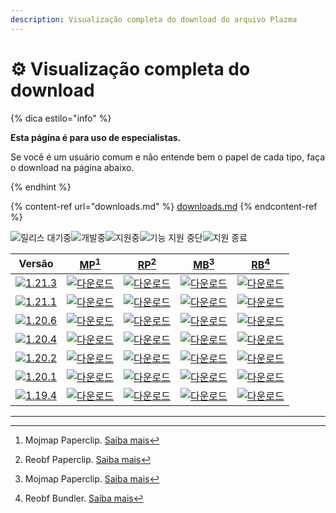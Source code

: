 ```yaml
---
description: Visualização completa do download do arquivo Plazma
---
```


# ⚙️ Visualização completa do download

{% dica estilo="info" %}

**Esta página é para uso de especialistas.**

Se você é um usuário comum e não entende bem o papel de cada tipo,
faça o download na página abaixo.

{% endhint %}

{% content-ref url="downloads.md" %}
[downloads.md](downloads.md)
{% endcontent-ref %}

[wtr]: https://badge.plazmamc.org/0/릴리스%20대기중

![릴리스 대기중][wtr]![개발중](https://badge.plazmamc.org/1/개발중)![지원중](https://badge.plazmamc.org/2/지원중)![기능 지원 중단](https://badge.plazmamc.org/6/기능%20지원%20중단)![지원 종료](https://badge.plazmamc.org/4/지원%20종료)

|                                       Versão                                      |                          [MP](#user-content-fn-1)[^1]                          |                          [RP](#user-content-fn-2)[^2]                          |                          [MB](#user-content-fn-3)[^3]                          |                          [RB](#user-content-fn-4)[^4]                          |
| :-------------------------------------------------------------------------------: | :----------------------------------------------------------------------------: | :----------------------------------------------------------------------------: | :----------------------------------------------------------------------------: | :----------------------------------------------------------------------------: |
| [![1.21.3](https://badge.plazmamc.org/1/1.21.3)](https://git.plazmamc.org/1.21.3) | [![다운로드](https://badge.plazmamc.org/1/다운로드)](https://dl.plazmamc.org/1.21.3/0) | [![다운로드](https://badge.plazmamc.org/1/다운로드)](https://dl.plazmamc.org/1.21.3/1) | [![다운로드](https://badge.plazmamc.org/1/다운로드)](https://dl.plazmamc.org/1.21.3/2) | [![다운로드](https://badge.plazmamc.org/1/다운로드)](https://dl.plazmamc.org/1.21.3/3) |
| [![1.21.1](https://badge.plazmamc.org/6/1.21.1)](https://git.plazmamc.org/1.21.1) | [![다운로드](https://badge.plazmamc.org/1/다운로드)](https://dl.plazmamc.org/1.21.1/0) | [![다운로드](https://badge.plazmamc.org/1/다운로드)](https://dl.plazmamc.org/1.21.1/1) | [![다운로드](https://badge.plazmamc.org/1/다운로드)](https://dl.plazmamc.org/1.21.1/2) | [![다운로드](https://badge.plazmamc.org/1/다운로드)](https://dl.plazmamc.org/1.21.1/3) |
| [![1.20.6](https://badge.plazmamc.org/2/1.20.6)](https://git.plazmamc.org/1.20.6) | [![다운로드](https://badge.plazmamc.org/1/다운로드)](https://dl.plazmamc.org/1.20.6/0) | [![다운로드](https://badge.plazmamc.org/1/다운로드)](https://dl.plazmamc.org/1.20.6/1) | [![다운로드](https://badge.plazmamc.org/1/다운로드)](https://dl.plazmamc.org/1.20.6/2) | [![다운로드](https://badge.plazmamc.org/1/다운로드)](https://dl.plazmamc.org/1.20.6/3) |
| [![1.20.4](https://badge.plazmamc.org/6/1.20.4)](https://git.plazmamc.org/1.20.4) | [![다운로드](https://badge.plazmamc.org/1/다운로드)](https://dl.plazmamc.org/1.20.4/0) | [![다운로드](https://badge.plazmamc.org/1/다운로드)](https://dl.plazmamc.org/1.20.4/1) | [![다운로드](https://badge.plazmamc.org/1/다운로드)](https://dl.plazmamc.org/1.20.4/2) | [![다운로드](https://badge.plazmamc.org/1/다운로드)](https://dl.plazmamc.org/1.20.4/3) |
| [![1.20.2](https://badge.plazmamc.org/4/1.20.2)](https://git.plazmamc.org/1.20.2) | [![다운로드](https://badge.plazmamc.org/1/다운로드)](https://dl.plazmamc.org/1.20.2/0) | [![다운로드](https://badge.plazmamc.org/1/다운로드)](https://dl.plazmamc.org/1.20.2/1) | [![다운로드](https://badge.plazmamc.org/1/다운로드)](https://dl.plazmamc.org/1.20.2/2) | [![다운로드](https://badge.plazmamc.org/1/다운로드)](https://dl.plazmamc.org/1.20.2/3) |
| [![1.20.1](https://badge.plazmamc.org/4/1.20.1)](https://git.plazmamc.org/1.20.1) | [![다운로드](https://badge.plazmamc.org/1/다운로드)](https://dl.plazmamc.org/1.20.1/0) | [![다운로드](https://badge.plazmamc.org/1/다운로드)](https://dl.plazmamc.org/1.20.1/1) | [![다운로드](https://badge.plazmamc.org/1/다운로드)](https://dl.plazmamc.org/1.20.1/2) | [![다운로드](https://badge.plazmamc.org/1/다운로드)](https://dl.plazmamc.org/1.20.1/3) |
| [![1.19.4](https://badge.plazmamc.org/4/1.19.4)](https://git.plazmamc.org/1.19.4) | [![다운로드](https://badge.plazmamc.org/1/다운로드)](https://dl.plazmamc.org/1.19.4/0) | [![다운로드](https://badge.plazmamc.org/1/다운로드)](https://dl.plazmamc.org/1.19.4/1) | [![다운로드](https://badge.plazmamc.org/1/다운로드)](https://dl.plazmamc.org/1.19.4/2) | [![다운로드](https://badge.plazmamc.org/1/다운로드)](https://dl.plazmamc.org/1.19.4/3) |

***

[^1]: Mojmap Paperclip. [Saiba mais](../administration/getting-started#id-2)

[^2]: Reobf Paperclip. [Saiba mais](../administration/getting-started#id-2)

[^3]: Mojmap Paperclip. [Saiba mais](../administration/getting-started#id-2)

[^4]: Reobf Bundler. [Saiba mais](../administration/getting-started#id-2)
